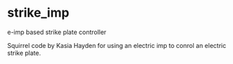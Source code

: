 # strike_imp
e-imp based strike plate controller

Squirrel code by Kasia Hayden for using an electric imp to conrol an electric strike plate.
